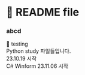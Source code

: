 # 📘 README file
### abcd
📒 testing<br/>
Python study 파일들입니다.<br/>
23.10.19 시작<br/>
C# Winform 23.11.06 시작
